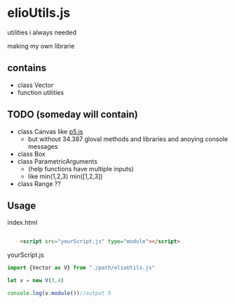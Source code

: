 # elioUtils.js

utilities i always needed

making my own librarie

## contains
- class Vector
- function utilities

## TODO (someday will contain)
- class Canvas like [p5.js](p5js.org) 
    * but without 34.387 gloval methods and libraries and anoying console messages
- class Box
- class ParametricArguments 
    * (help functions have multiple inputs)
    * like min(1,2,3) min([1,2,3])
- class Range ??

## Usage
index.html
```html

    <script src="yourScript.js" type="module"></script>


```

yourScript.js
```js
import {Vector as V} from "./path/elioUtils.js"

let v = new V(3,4)

console.log(v.module())//output 5
```

